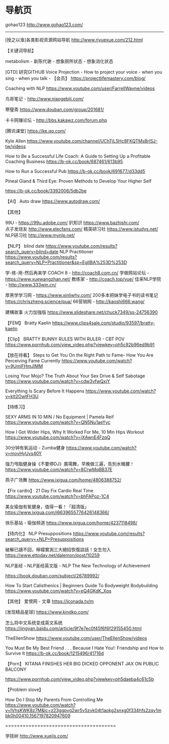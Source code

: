 
# 导航页
gohao123
http://www.gohao123.com/




----------------------------------------------------------
[授之以渔]各类影视资源网站导航
http://www.riyuexue.com/212.html 

【关键词导航】

metabolism - 新陈代谢 - 想象厕所状态 - 想象消化状态 

[GTD]
研究GITHUB
Voice Projection - How to project your voice  - when you  sing - when you talk - 
【会员】
https://projectlifemastery.com/blog/

Coaching with NLP
https://www.youtube.com/user/FarrellWayne/videos

鸟哥笔记 - http://www.niaogebiji.com/

寒璧斋  https://www.douban.com/group/201681/ 

卡卡网赚论坛 - http://bbs.kakawz.com/forum.php 

[腾讯课堂]  https://ke.qq.com/ 

Kyle Allen
https://www.youtube.com/channel/UChTjL5Hc8FKQTMsBrlSJ-tw/videos

How to Be a Successful Life Coach: A Guide to Setting Up a Profitable Coaching Business
https://b-ok.cc/book/687461/613b95 

How to Run a Successful Pub
https://b-ok.cc/book/691677/d33dd5 

Pineal Gland & Third Eye: Proven Methods to Develop Your Higher Self

https://b-ok.cc/book/3392006/5db2be

【AI】
Auto draw 
https://www.autodraw.com/
 
【其他】

99U - https://99u.adobe.com/
扒知识 https://www.bazhishi.com/  
点子发烧友 http://www.elecfans.com/
精英研习社 https://www.istudys.net/ 
NLP研习社 http://www.mynlp.net/

【NLP】
blind date
https://www.youtube.com/results?search_query=blind+date
NLP Practitioner
https://www.youtube.com/results?search_query=NLP+Practitioner&sp=EgIIBA%253D%253D 

学-练-用-然后再来学
COACH 8 - http://coach8.com.cn/ 
学做网站论坛 - https://www.xuewangzhan.net/ 
教练家 - http://coach.top/vue/ 
佳来NLP学院 - http://www.333win.cn/ 

厚黑学学习网 - https://www.xinliwhy.com/ 
200多本把妹学电子书的读书笔记  https://chriszheng.science/pua/ 
66营销网  - http://kaoshi666.wang/ 

建構故事 火力加強版
https://www.slideshare.net/chuck7349/ss-24756390 

【FEM】
Bratty Kaelin https://www.clips4sale.com/studio/93597/bratty-kaelin 




【Clip】
BRATTY BUNNY RULES WITH RULER - CBT POV
https://www.pornhub.com/view_video.php?viewkey=ph5c92b96ed9b91 


【放在待看】
Steps to Get You On the Right Path to Fame- How You Are Perceiving Fame Currently
https://www.youtube.com/watch?v=9UmiFHmJIMM 

Losing Your Mojo? The Truth About Your Sex Drive & Self Sabotage
https://www.youtube.com/watch?v=cdw3yfwQxjY 

Everything Is Scary Before It Happens
https://www.youtube.com/watch?v=klt2OwtFH3U 

【待练习】

SEXY ARMS IN 10 MIN / No Equipment | Pamela Reif
https://www.youtube.com/watch?v=QN5Nu1aeYyc

How I Got Wider Hips, Why It Worked For Me, 10 Min Hips Workout
https://www.youtube.com/watch?v=jXAwnE4FzqQ

30分钟有氧运动 - Zumba健身
https://www.youtube.com/watch?v=moyHyUvs40Y

強力甩脂健身操《不要停DJ》廣場舞，早晚做三遍，告別水桶腰！
https://www.youtube.com/watch?v=8CrwMqBB37E

燕子广场舞
https://www.ixigua.com/home/4806388752/





【Fix cardio】
21 Day Fix Cardio Real Time 
https://www.youtube.com/watch?v=bhFAPoz-1C4

美女瑜伽有氧健身，值得一看！「超清版」
https://www.ixigua.com/i6639655776426148366/ 

快乐基站 - 瑜伽频道
https://www.ixigua.com/home/4237118498/


【待内化】
 NLP Presuppositions
 https://www.youtube.com/results?search_query=+NLP+Presuppositions
 
破解已讀不回，檸檬實測三大絕招恢復談話！女生勿入
https://www.ettoday.net/dalemon/post/10259  

NLP圣经 -  NLP圣经英文版 - NLP The New Technology of Achievement

https://book.douban.com/subject/26789992/ 


How To Start Calisthenics | Beginners Guide To Bodyweight Bodybuilding
https://www.youtube.com/watch?v=eQ4GKdK_Xps

【其他】
爱恨网 - 文章 
https://iconada.tv/m

[发现精品星球]  https://www.kindkp.com/

怎么将中文系统变成英文系统
https://jingyan.baidu.com/article/9f7e7ec0f45f6f6f29155450.html


TheEllenShow
https://www.youtube.com/user/TheEllenShow/videos 

You Must Be My Best Friend . . . Because I Hate You!: Friendship and How to Survive It
https://b-ok.cc/book/1215496/41716d

【Porn】
KITANA FINISHES HER BIG DICKED OPPONENT JAX ON PUBLIC BALCONY

https://www.pornhub.com/view_video.php?viewkey=ph5daeba4c61c5b


【Problem slove】

How Do I Stop My Parents From Controlling Me
https://www.youtube.com/watch?v=IVhsKWK8z7M&lc=z23ggpvg2wr5v5zyk04t1aokg2snxg0f334hfs2zqy1mbk0h00410.1567197820947609 


======================================


学技树
http://www.xuejis.com/
